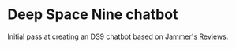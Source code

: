 # Deep Space Nine chatbot

Initial pass at creating an DS9 chatbot based on [Jammer's Reviews](https://www.jammersreviews.com/st-ds9/).

